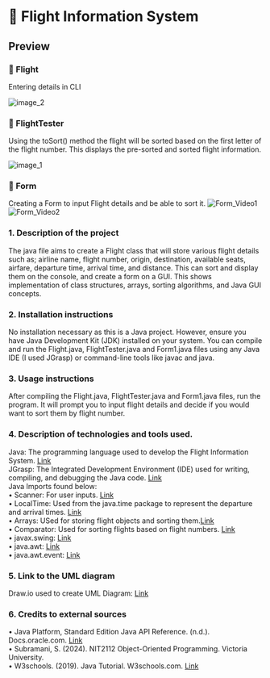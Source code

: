 # 📄 Flight Information System
## Preview
### 📌 Flight <br/>
Entering details in CLI 

![image_2](https://github.com/JohanneChristiana/flightinformationsystem/assets/113961547/b85a8a88-d443-4268-a0ff-9a3f2b5ff28a)

### 📌 FlightTester <br/>
Using the toSort() method the flight will be sorted based on the first letter of the flight number. This displays the pre-sorted and sorted flight information. 

![image_1](https://github.com/JohanneChristiana/flightinformationsystem/assets/113961547/81a22a12-e129-4ebf-b86c-fb3fd2e11022)

### 📌 Form <br/>
Creating a Form to input Flight details and be able to sort it. 
![Form_Video1](https://github.com/JohanneChristiana/flightinformationsystem/assets/113961547/cd725934-99db-4c8c-856e-959727272e2b)
![Form_Video2](https://github.com/JohanneChristiana/flightinformationsystem/assets/113961547/1b13b934-2207-4d60-83c6-b6f8be99289c)

### 1. Description of the project<br/>
The java file aims to create a Flight class that will store various flight details such as; airline name, flight number, origin, destination, available seats, airfare, departure time, arrival time, and distance. This can sort and display them on the console, and create a form on a GUI. This shows implementation of class structures, arrays, sorting algorithms, and Java GUI concepts. 

### 2. Installation instructions<br/>
No installation necessary as this is a Java project. However, ensure you have Java Development Kit (JDK) installed on your system. You can compile and run the Flight.java, FlightTester.java and Form1.java files using any Java IDE (I used JGrasp) or command-line tools like javac and java.

### 3. Usage instructions<br/>
After compiling the Flight.java, FlightTester.java and Form1.java files, run the program. It will prompt you to input flight details and decide if you would want to sort them by flight number.

### 4. Description of technologies and tools used.<br/>
Java: The programming language used to develop the Flight Information System. [Link](https://www.oracle.com/java/technologies/downloads/)<br/>
JGrasp: The Integrated Development Environment (IDE) used for writing, compiling, and debugging the Java code. [Link](https://www.jgrasp.org/)<br/>
Java Imports found below:<br/>
• Scanner: For user inputs. [Link](https://docs.oracle.com/javase/8/docs/api/java/util/Scanner.html)<br/>
• LocalTime: Used from the java.time package to represent the departure and arrival times. [Link](https://docs.oracle.com/javase/8/docs/api/java/time/LocalTime.html)<br/>
• Arrays: USed for storing flight objects and sorting them.[Link](https://docs.oracle.com/javase/8/docs/api/java/util/Arrays.html)<br/>
• Comparator: Used for sorting flights based on flight numbers. [Link](https://docs.oracle.com/javase/8/docs/api/java/util/Comparator.html)<br/>
• javax.swing: [Link](https://docs.oracle.com/javase/8/docs/api/javax/swing/package-summary.html)<br/>
• java.awt: [Link](https://docs.oracle.com/javase/8/docs/api/java/awt/package-summary.html)<br/>
• java.awt.event: [Link](https://docs.oracle.com/javase/8/docs/api/java/awt/event/package-summary.html)<br/>

### 5. Link to the UML diagram<br/>
Draw.io used to create UML Diagram: [Link](https://drive.google.com/file/d/1oiwQ56wO0bhfsZ5yRjKgW3dPK93UURkt/view?usp=sharing)<br/>

### 6. Credits to external sources<br/>
• Java Platform, Standard Edition Java API Reference. (n.d.). Docs.oracle.com. [Link](https://docs.oracle.com/en/java/javase/15/docs/api/index.html)<br/>
• Subramani, S. (2024). NIT2112 Object-Oriented Programming. Victoria University.<br/>
• W3schools. (2019). Java Tutorial. W3schools.com. [Link](https://www.w3schools.com/java/default.asp)<br/>
